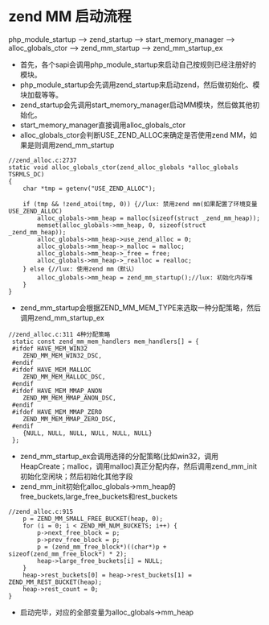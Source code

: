 # zend MM 启动流程

php_module_startup -->  zend_startup --> start_memory_manager --> alloc_globals_ctor --> zend_mm_startup --> zend_mm_startup_ex

* 首先，各个sapi会调用php_module_startup来启动自己按规则已经注册好的模块。
* php_module_startup会先调用zend_startup来启动zend，然后做初始化、模块加载等等。
* zend_startup会先调用start_memory_manager启动MM模块，然后做其他初始化。
* start_memory_manager直接调用alloc_globals_ctor
* alloc_globals_ctor会判断USE_ZEND_ALLOC来确定是否使用zend MM，如果是则调用zend_mm_startup
```
//zend_alloc.c:2737
static void alloc_globals_ctor(zend_alloc_globals *alloc_globals TSRMLS_DC)
{
	char *tmp = getenv("USE_ZEND_ALLOC");

	if (tmp && !zend_atoi(tmp, 0)) {//lux: 禁用zend mm(如果配置了环境变量 USE_ZEND_ALLOC)
		alloc_globals->mm_heap = malloc(sizeof(struct _zend_mm_heap));
		memset(alloc_globals->mm_heap, 0, sizeof(struct _zend_mm_heap));
		alloc_globals->mm_heap->use_zend_alloc = 0;
		alloc_globals->mm_heap->_malloc = malloc;
		alloc_globals->mm_heap->_free = free;
		alloc_globals->mm_heap->_realloc = realloc;
	} else {//lux: 使用zend mm（默认）
		alloc_globals->mm_heap = zend_mm_startup();//lux: 初始化内存堆
	}
}
```
* zend_mm_startup会根据ZEND_MM_MEM_TYPE来选取一种分配策略，然后调用zend_mm_startup_ex
```
//zend_alloc.c:311 4种分配策略
 static const zend_mm_mem_handlers mem_handlers[] = {
 #ifdef HAVE_MEM_WIN32
 	ZEND_MM_MEM_WIN32_DSC,
 #endif
 #ifdef HAVE_MEM_MALLOC
 	ZEND_MM_MEM_MALLOC_DSC,
 #endif
 #ifdef HAVE_MEM_MMAP_ANON
 	ZEND_MM_MEM_MMAP_ANON_DSC,
 #endif
 #ifdef HAVE_MEM_MMAP_ZERO
 	ZEND_MM_MEM_MMAP_ZERO_DSC,
 #endif
 	{NULL, NULL, NULL, NULL, NULL, NULL}
 };
```
* zend_mm_startup_ex会调用选择的分配策略(比如win32，调用HeapCreate；malloc，调用malloc)真正分配内存，然后调用zend_mm_init初始化空闲块；然后初始化其他字段
* zend_mm_init初始化alloc_globals->mm_heap的free_buckets,large_free_buckets和rest_buckets
```
//zend_alloc.c:915
	p = ZEND_MM_SMALL_FREE_BUCKET(heap, 0);
	for (i = 0; i < ZEND_MM_NUM_BUCKETS; i++) {
		p->next_free_block = p;
		p->prev_free_block = p;
		p = (zend_mm_free_block*)((char*)p + sizeof(zend_mm_free_block*) * 2);
		heap->large_free_buckets[i] = NULL;
	}
	heap->rest_buckets[0] = heap->rest_buckets[1] = ZEND_MM_REST_BUCKET(heap);
	heap->rest_count = 0;
}
```
* 启动完毕，对应的全部变量为alloc_globals->mm_heap

